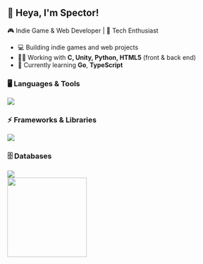 ## 👾 Heya, I'm Spector!

🎮 Indie Game & Web Developer | 🚀 Tech Enthusiast  

- 💻 Building indie games and web projects
- 👨‍💻 Working with **C, Unity, Python, HTML5** (front & back end)
- 📘 Currently learning **Go**, **TypeScript**

### 🖥️ Languages & Tools
<img src="https://skillicons.dev/icons?i=c,cpp,cs,go,py,lua,php,html,css,js,ts&theme=dark"/>

### ⚡ Frameworks & Libraries
<img src="https://skillicons.dev/icons?i=nodejs,qt,dotnet,unity,cmake,opencv,gtk&theme=dark"/>

### 🗄️ Databases
<img src="https://skillicons.dev/icons?i=mysql,sqlite&theme=dark"/>

<div align="left">
  <a href="https://github.com/DevSpector">
    <img height="180em" src="https://github-readme-stats.vercel.app/api/top-langs/?username=DevSpector&layout=compact&langs_count=7&theme=dracula"/>
  </a>
</div>
